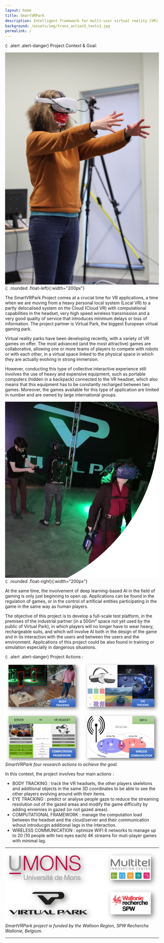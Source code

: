 ```yaml
---
layout: home
title: SmartVRPark 
description: Intelligent framework for multi-user virtual reality (VR) applications
background: /assets/img/trans_action3_tests1.jpg
permalink: /
---
```





{: .alert .alert-danger}
Project Context & Goal:

![Multi-user VR interaction](https://raw.githubusercontent.com/numediart/SmartVRPark/main/assets/img/smartvr_virg_arms.jpg){: .rounded .float-left}{:width="200px"}

The SmartVRPark Project comes at a crucial time for VR applications, a time when we are moving from a heavy personal local system (Local VR) to a partly delocalised system on the Cloud (Cloud VR) with computational capabilities in the headset, very high speed wireless transmission and a very good quality of service that introduces minimum delays or loss of information.
The project partner is Virtual Park, the biggest European virtual gaming park.

Virtual reality parks have been developing recently, with a variety of VR games on offer. The most advanced (and the most attractive) games are collaborative, allowing one or more teams of players to compete with robots or with each other, in a virtual space linked to the physical space in which they are actually evolving in strong immersion.   

However, conducting this type of collective interactive experience still involves the use of heavy and expensive equipment, such as portable computers (hidden in a backpack) connected to the VR headset, which also means that this equipment has to be constantly recharged between two games. Moreover, the games available for this type of application are limited in number and are owned by large international groups.

![Multi-user VR interaction](https://raw.githubusercontent.com/numediart/SmartVRPark/main/assets/img/smartvr_vp.jpg){: .rounded .float-right}{:width="200px"}


At the same time, the involvement of deep learning-based AI in the field of gaming is only just beginning to open up. Applications can be found in the regulation of games, or in the control of artificial entities participating in the game in the same way as human players.

The objective of this project is to develop a full-scale test platform, in the premises of the industrial partner (in a 500m² space not yet used by the public of Virtual Park), in which players will no longer have to wear heavy, rechargeable suits, and which will involve AI both in the design of the game and in its interaction with the users and between the users and the environment.
Applications of this project could be also found in training or simulation especially in dangerous situations. 

{: .alert .alert-danger}
Project Actions :

![Project partners](https://raw.githubusercontent.com/numediart/SmartVRPark/main/assets/img/smartvr_actions.jpg)
_SmartVRPark four research actions to achieve the goal._

In this context, the project involves four main actions : 
* BODY TRACKING : track the VR headsets, the other players skeletons and additional objects in the same 3D coordinates to be able to see the other players evolving around with their items.  
* EYE TRACKING : predict or analyse people gaze to reduce the streaming resolution out of the gazed areas and modify the game difficulty by adding ennemies in gazed (or not gazed areas). 
* COMPUTATIONAL FRAMEWORK : manage the computation load between the headset and the cloud/server and their communication wihout introducgin additional lags in the interaction. 
* WIRELESS COMMUNICATION : optimize WIFI 6 networks to manage up to 20 (10 people with two eyes each) 4K streams for muti-player games with minimal lag. 

---

![Project partners](https://raw.githubusercontent.com/numediart/SmartVRPark/main/assets/img/smartvr_partners.jpg)
_SmartVRPark project is funded by the Walloon Region, SPW Recherche Wallonie, Belgium._

---

